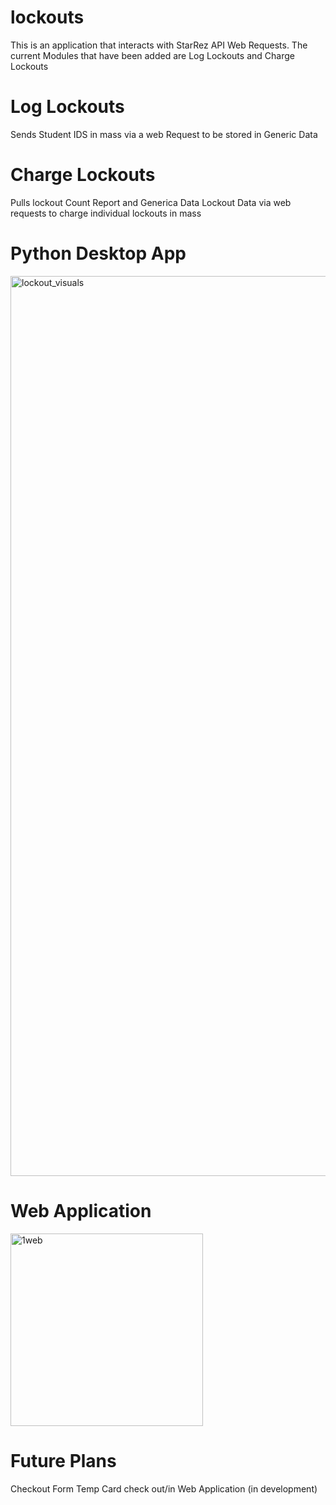 # lockouts
This is an application that interacts with StarRez API Web Requests. The current Modules that have been added are Log Lockouts and Charge Lockouts

# Log Lockouts
Sends Student IDS in mass via a web Request to be stored in Generic Data

# Charge Lockouts
Pulls lockout Count Report and Generica Data Lockout Data via web requests to charge individual lockouts in mass


# Python Desktop App
<img width="1440" alt="lockout_visuals" src="https://github.com/sebastianrivera324/LockoutsPublic/assets/42875791/cc3bf7e1-2556-465b-a631-dd5eec8764e8">

# Web Application
<img width="308" alt="1web" src="https://github.com/sebastianrivera324/LockoutsPublic/assets/42875791/7e5b56dd-222d-468f-adcc-d7036d2dfa42">

# Future Plans
Checkout Form
Temp Card check out/in
Web Application (in development)
